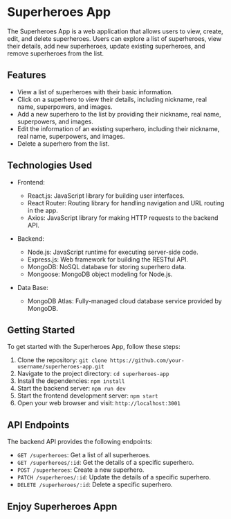 # Superheroes App

The Superheroes App is a web application that allows users to view, create, edit, and delete superheroes. Users can explore a list of superheroes, view their details, add new superheroes, update existing superheroes, and remove superheroes from the list.

## Features

- View a list of superheroes with their basic information.
- Click on a superhero to view their details, including nickname, real name, superpowers, and images.
- Add a new superhero to the list by providing their nickname, real name, superpowers, and images.
- Edit the information of an existing superhero, including their nickname, real name, superpowers, and images.
- Delete a superhero from the list.

## Technologies Used

- Frontend:

  - React.js: JavaScript library for building user interfaces.
  - React Router: Routing library for handling navigation and URL routing in the app.
  - Axios: JavaScript library for making HTTP requests to the backend API.

- Backend:

  - Node.js: JavaScript runtime for executing server-side code.
  - Express.js: Web framework for building the RESTful API.
  - MongoDB: NoSQL database for storing superhero data.
  - Mongoose: MongoDB object modeling for Node.js.

- Data Base:

  - MongoDB Atlas: Fully-managed cloud database service provided by MongoDB.

## Getting Started

To get started with the Superheroes App, follow these steps:

1. Clone the repository: `git clone https://github.com/your-username/superheroes-app.git`
2. Navigate to the project directory: `cd superheroes-app`
3. Install the dependencies: `npm install`
4. Start the backend server: `npm run dev`
5. Start the frontend development server: `npm start`
6. Open your web browser and visit: `http://localhost:3001`

## API Endpoints

The backend API provides the following endpoints:

- `GET /superheroes`: Get a list of all superheroes.
- `GET /superheroes/:id`: Get the details of a specific superhero.
- `POST /superheroes`: Create a new superhero.
- `PATCH /superheroes/:id`: Update the details of a specific superhero.
- `DELETE /superheroes/:id`: Delete a specific superhero.

## Enjoy Superheroes Appn
